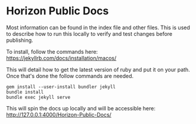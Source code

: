 # Horizon Public Docs

Most information can be found in the index file and other files. This is used to describe how to run this locally to verify and test changes before publishing.


To install, follow the commands here: https://jekyllrb.com/docs/installation/macos/

This will detail how to get the latest version of ruby and put it on your path. Once that's done the follow commands are needed.
```
gem install --user-install bundler jekyll
bundle install
bundle exec jekyll serve
```

This will spin the docs up locally and will be accessible here: http://127.0.0.1:4000/Horizon-Public-Docs/
